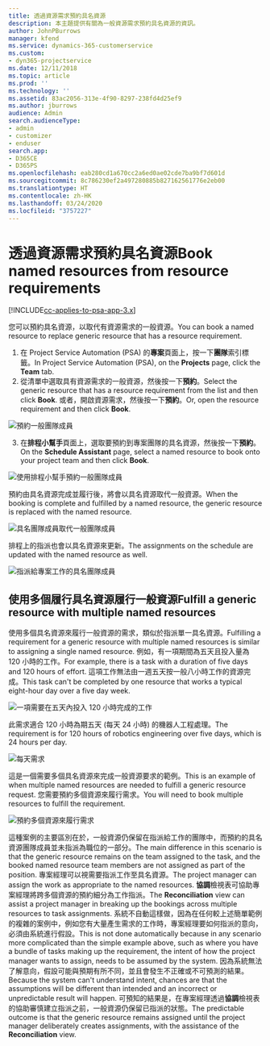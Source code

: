 ```yaml
---
title: 透過資源需求預約具名資源
description: 本主題提供有關為一般資源需求預約具名資源的資訊。
author: JohnPBurrows
manager: kfend
ms.service: dynamics-365-customerservice
ms.custom:
- dyn365-projectservice
ms.date: 12/11/2018
ms.topic: article
ms.prod: ''
ms.technology: ''
ms.assetid: 83ac2056-313e-4f90-8297-238fd4d25ef9
ms.author: jburrows
audience: Admin
search.audienceType:
- admin
- customizer
- enduser
search.app:
- D365CE
- D365PS
ms.openlocfilehash: eab280cd1a670cc2a6ed0ae02cde7ba9bf7d601d
ms.sourcegitcommit: 8c786230ef2a497280885b827162561776e2eb00
ms.translationtype: HT
ms.contentlocale: zh-HK
ms.lasthandoff: 03/24/2020
ms.locfileid: "3757227"
---
```

# <a name="book-named-resources-from-resource-requirements"></a><span data-ttu-id="2642d-103">透過資源需求預約具名資源</span><span class="sxs-lookup"><span data-stu-id="2642d-103">Book named resources from resource requirements</span></span>

[!INCLUDE[cc-applies-to-psa-app-3.x](../includes/cc-applies-to-psa-app-3x.md)]

<span data-ttu-id="2642d-104">您可以預約具名資源，以取代有資源需求的一般資源。</span><span class="sxs-lookup"><span data-stu-id="2642d-104">You can book a named resource to replace generic resource that has a resource requirement.</span></span>

1. <span data-ttu-id="2642d-105">在 Project Service Automation (PSA) 的**專案**頁面上，按一下**團隊**索引標籤。</span><span class="sxs-lookup"><span data-stu-id="2642d-105">In Project Service Automation (PSA), on the **Projects** page, click the **Team** tab.</span></span>
2. <span data-ttu-id="2642d-106">從清單中選取具有資源需求的一般資源，然後按一下**預約**。</span><span class="sxs-lookup"><span data-stu-id="2642d-106">Select the generic resource that has a resource requirement from the list and then click **Book**.</span></span> <span data-ttu-id="2642d-107">或者，開啟資源需求，然後按一下**預約**。</span><span class="sxs-lookup"><span data-stu-id="2642d-107">Or, open the resource requirement and then click **Book**.</span></span>


![預約一般團隊成員](media/RM-how-to-14.png)


3. <span data-ttu-id="2642d-109">在**排程小幫手**頁面上，選取要預約到專案團隊的具名資源，然後按一下**預約**。</span><span class="sxs-lookup"><span data-stu-id="2642d-109">On the **Schedule Assistant** page, select a named resource to book onto your project team and then click **Book**.</span></span>

![使用排程小幫手預約一般團隊成員](media/RM-how-to-15.png)

<span data-ttu-id="2642d-111">預約由具名資源完成並履行後，將會以具名資源取代一般資源。</span><span class="sxs-lookup"><span data-stu-id="2642d-111">When the booking is complete and fulfilled by a named resource, the generic resource is replaced with the named resource.</span></span>

![具名團隊成員取代一般團隊成員](media/RM-how-to-16.png)

<span data-ttu-id="2642d-113">排程上的指派也會以具名資源來更新。</span><span class="sxs-lookup"><span data-stu-id="2642d-113">The assignments on the schedule are updated with the named resource as well.</span></span>

![指派給專案工作的具名團隊成員](media/RM-how-to-17.png)

## <a name="fulfill-a-generic-resource-with-multiple-named-resources"></a><span data-ttu-id="2642d-115">使用多個履行具名資源履行一般資源</span><span class="sxs-lookup"><span data-stu-id="2642d-115">Fulfill a generic resource with multiple named resources</span></span>
<span data-ttu-id="2642d-116">使用多個具名資源來履行一般資源的需求，類似於指派單一具名資源。</span><span class="sxs-lookup"><span data-stu-id="2642d-116">Fulfilling a requirement for a generic resource with multiple named resources is similar to assigning a single named resource.</span></span> <span data-ttu-id="2642d-117">例如，有一項期間為五天且投入量為 120 小時的工作。</span><span class="sxs-lookup"><span data-stu-id="2642d-117">For example, there is a task with a duration of five days and 120 hours of effort.</span></span> <span data-ttu-id="2642d-118">這項工作無法由一週五天按一般八小時工作的資源完成。</span><span class="sxs-lookup"><span data-stu-id="2642d-118">This task can't be completed by one resource that works a typical eight-hour day over a five day week.</span></span> 

![一項需要在五天內投入 120 小時完成的工作](media/RM-how-to-21.png)

<span data-ttu-id="2642d-120">此需求適合 120 小時為期五天 (每天 24 小時) 的機器人工程處理。</span><span class="sxs-lookup"><span data-stu-id="2642d-120">The requirement is for 120 hours of robotics engineering over five days, which is 24 hours per day.</span></span>

![每天需求](media/RM-how-to-22.png)

<span data-ttu-id="2642d-122">這是一個需要多個具名資源來完成一般資源要求的範例。</span><span class="sxs-lookup"><span data-stu-id="2642d-122">This is an example of when multiple named resources are needed to fulfill a generic resource request.</span></span> <span data-ttu-id="2642d-123">您需要預約多個資源來履行需求。</span><span class="sxs-lookup"><span data-stu-id="2642d-123">You will need to book multiple resources to fulfill the requirement.</span></span>

![預約多個資源來履行需求](media/RM-how-to-23.png)

<span data-ttu-id="2642d-125">這種案例的主要區別在於，一般資源仍保留在指派給工作的團隊中，而預約的具名資源團隊成員並未指派為職位的一部分。</span><span class="sxs-lookup"><span data-stu-id="2642d-125">The main difference in this scenario is that the generic resource remains on the team assigned to the task, and the booked named resource team members are not assigned as part of the position.</span></span> <span data-ttu-id="2642d-126">專案經理可以視需要指派工作至具名資源。</span><span class="sxs-lookup"><span data-stu-id="2642d-126">The project manager can assign the work as appropriate to the named resources.</span></span> <span data-ttu-id="2642d-127">**協調**檢視表可協助專案經理將跨多個資源的預約細分為工作指派。</span><span class="sxs-lookup"><span data-stu-id="2642d-127">The **Reconciliation** view can assist a project manager in breaking up the bookings across multiple resources to task assignments.</span></span> <span data-ttu-id="2642d-128">系統不自動這樣做，因為在任何較上述簡單範例的複雜的案例中，例如您有大量產生需求的工作時，專案經理要如何指派的意向，必須由系統進行假設。</span><span class="sxs-lookup"><span data-stu-id="2642d-128">This is not done automatically because in any scenario more complicated than the simple example above, such as where you have a bundle of tasks making up the requirement, the intent of how the project manager wants to assign, needs to be assumed by the system.</span></span> <span data-ttu-id="2642d-129">因為系統無法了解意向，假設可能與預期有所不同，並且會發生不正確或不可預測的結果。</span><span class="sxs-lookup"><span data-stu-id="2642d-129">Because the system can't understand intent, chances are that the assumptions will be different than intended and an incorrect or unpredictable result will happen.</span></span> <span data-ttu-id="2642d-130">可預知的結果是，在專案經理透過**協調**檢視表的協助審慎建立指派之前，一般資源仍保留已指派的狀態。</span><span class="sxs-lookup"><span data-stu-id="2642d-130">The predictable outcome is that the generic resource remains assigned until the project manager deliberately creates assignments, with the assistance of the **Reconciliation** view.</span></span>


